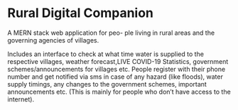 # Rural Digital Companion
A MERN stack web application for peo- ple living in rural areas and the governing agencies of villages.

Includes an interface to check at what time water is supplied to the respective villages, weather forecast,LIVE COVID-19 Statistics, government schemes/announcements for villages etc.
People register with their phone number and get notified via sms in case of any hazard (like floods), water supply timings, any changes to the government schemes, important announcements etc. (This is mainly for people who don’t have access to the internet).
